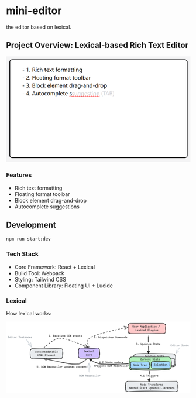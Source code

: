 # mini-editor

the editor based on lexical.

## Project Overview: Lexical-based Rich Text Editor

![project-overview](./project-overview.png)

### Features

- Rich text formatting
- Floating format toolbar
- Block element drag-and-drop
- Autocomplete suggestions

## Development

```bash
npm run start:dev
```


### Tech Stack

- Core Framework: React + Lexical
- Build Tool: Webpack
- Styling: Tailwind CSS
- Component Library: Floating UI + Lucide

### Lexical

How lexical works: 

![Lexical Architecture](./lexical-architecture.png)